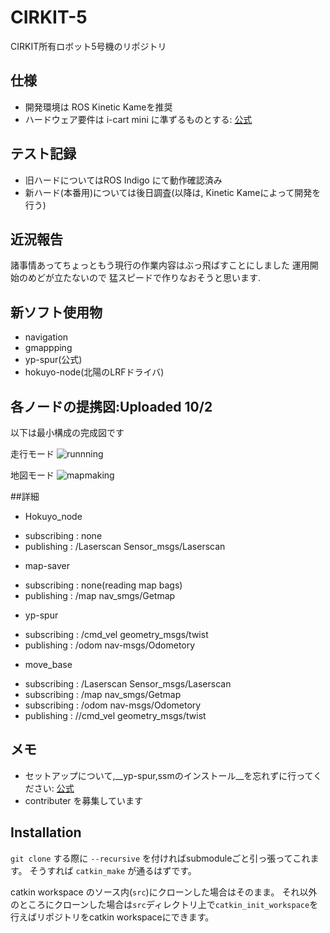 # CIRKIT-5
CIRKIT所有ロボット5号機のリポジトリ

## 仕様
- 開発環境は ROS Kinetic Kameを推奨
- ハードウェア要件は i-cart mini に準ずるものとする: [公式](http://t-frog.com/products/icart_mini/)

## テスト記録
- 旧ハードについてはROS Indigo にて動作確認済み
- 新ハード(本番用)については後日調査(以降は, Kinetic Kameによって開発を行う)

## 近況報告
諸事情あってちょっともう現行の作業内容はぶっ飛ばすことにしました 
運用開始のめどが立たないので 
猛スピードで作りなおそうと思います. 

## 新ソフト使用物
 - navigation
 - gmappping
 - yp-spur(公式)
 - hokuyo-node(北陽のLRFドライバ)

## 各ノードの提携図:Uploaded 10/2
以下は最小構成の完成図です

走行モード
![runnning](https://github.com/CIR-KIT/fifth_robot_pkg/blob/develop/new_pkgs_drafting20161002.jpg)
 
地図モード 
![mapmaking](https://github.com/CIR-KIT/fifth_robot_pkg/blob/develop/new_pkgs_drafting20161002-mapmaker.jpg)

##詳細

- Hokuyo_node
 * subscribing : none
 * publishing  : /Laserscan Sensor_msgs/Laserscan
- map-saver
 * subscribing : none(reading map bags)
 * publishing  : /map nav_smgs/Getmap
- yp-spur
 * subscribing : /cmd_vel geometry_msgs/twist
 * publishing  : /odom nav-msgs/Odometory
- move_base
 * subscribing : /Laserscan Sensor_msgs/Laserscan
 * subscribing : /map nav_smgs/Getmap
 * subscribing : /odom nav-msgs/Odometory
 * publishing  : //cmd_vel geometry_msgs/twist

## メモ
- セットアップについて,__yp-spur,ssmのインストール__を忘れずに行ってください: [公式](http://www.roboken.iit.tsukuba.ac.jp/platform/wiki/yp-spur/how-to-install)
- contributer を募集しています

## Installation
`git clone` する際に `--recursive` を付ければsubmoduleごと引っ張ってこれます。
そうすれば `catkin_make` が通るはずです。

catkin workspace のソース内(`src`)にクローンした場合はそのまま。
それ以外のところにクローンした場合は`src`ディレクトリ上で`catkin_init_workspace`を行えばリポジトリをcatkin workspaceにできます。

